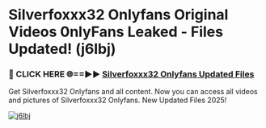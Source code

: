 # Silverfoxxx32 Onlyfans Original Videos 0nlyFans Leaked - Files Updated! (j6lbj)

<h3>🔴 CLICK HERE 🌐==►► <a href="https://tinyurl.com/2jnfzry5" rel="nofollow">Silverfoxxx32 Onlyfans Updated Files</a></h3>

Get Silverfoxxx32 Onlyfans and all content. Now you can access all videos and pictures of Silverfoxxx32 Onlyfans. New Updated Files 2025!

[![j6lbj](https://i.imgur.com/GyGTBgg.gif)](https://tinyurl.com/2jnfzry5)
